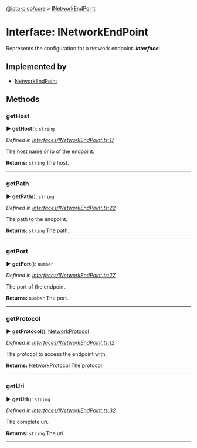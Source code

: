 [@iota-pico/core](../README.md) > [INetworkEndPoint](../interfaces/inetworkendpoint.md)



# Interface: INetworkEndPoint


Represents the configuration for a network endpoint.
*__interface__*: 


## Implemented by

* [NetworkEndPoint](../classes/networkendpoint.md)


## Methods
<a id="gethost"></a>

###  getHost

► **getHost**(): `string`



*Defined in [interfaces/INetworkEndPoint.ts:17](https://github.com/iotaeco/iota-pico-core/blob/9e91e5f/src/interfaces/INetworkEndPoint.ts#L17)*



The host name or ip of the endpoint.




**Returns:** `string`
The host.






___

<a id="getpath"></a>

###  getPath

► **getPath**(): `string`



*Defined in [interfaces/INetworkEndPoint.ts:22](https://github.com/iotaeco/iota-pico-core/blob/9e91e5f/src/interfaces/INetworkEndPoint.ts#L22)*



The path to the endpoint.




**Returns:** `string`
The path.






___

<a id="getport"></a>

###  getPort

► **getPort**(): `number`



*Defined in [interfaces/INetworkEndPoint.ts:27](https://github.com/iotaeco/iota-pico-core/blob/9e91e5f/src/interfaces/INetworkEndPoint.ts#L27)*



The port of the endpoint.




**Returns:** `number`
The port.






___

<a id="getprotocol"></a>

###  getProtocol

► **getProtocol**(): [NetworkProtocol](../#networkprotocol)



*Defined in [interfaces/INetworkEndPoint.ts:12](https://github.com/iotaeco/iota-pico-core/blob/9e91e5f/src/interfaces/INetworkEndPoint.ts#L12)*



The protocol to access the endpoint with.




**Returns:** [NetworkProtocol](../#networkprotocol)
The protocol.






___

<a id="geturi"></a>

###  getUri

► **getUri**(): `string`



*Defined in [interfaces/INetworkEndPoint.ts:32](https://github.com/iotaeco/iota-pico-core/blob/9e91e5f/src/interfaces/INetworkEndPoint.ts#L32)*



The complete uri.




**Returns:** `string`
The uri.






___


